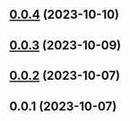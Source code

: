

## [0.0.4](https://github.com/FE-CodeGenius/codegenius-depcheck-plugin/compare/0.0.3...0.0.4) (2023-10-10)

## [0.0.3](https://github.com/FE-CodeGenius/codegenius-depcheck-plugin/compare/0.0.2...0.0.3) (2023-10-09)

## [0.0.2](https://github.com/FE-CodeGenius/codegenius-depcheck-plugin/compare/0.0.1...0.0.2) (2023-10-07)

## 0.0.1 (2023-10-07)